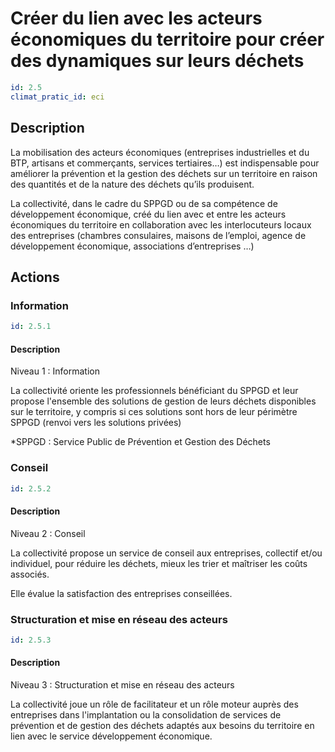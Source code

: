 # Créer du lien avec les acteurs économiques du territoire pour créer des dynamiques sur leurs déchets
```yaml
id: 2.5
climat_pratic_id: eci
```
## Description
La mobilisation des acteurs économiques (entreprises industrielles et du BTP, artisans et commerçants, services tertiaires…) est indispensable pour améliorer la prévention et la gestion des déchets sur un territoire en raison des quantités et de la nature des déchets qu’ils produisent.

La collectivité, dans le cadre du SPPGD ou de sa compétence de développement économique, créé du lien avec et entre les acteurs économiques du territoire en collaboration avec les interlocuteurs locaux des entreprises (chambres consulaires, maisons de l’emploi, agence de développement économique, associations d’entreprises …)


## Actions
### Information
```yaml
id: 2.5.1
```
#### Description
Niveau 1 :  Information

La collectivité oriente les professionnels bénéficiant du SPPGD et leur propose l'ensemble des solutions de gestion de leurs déchets disponibles sur le territoire, y compris si ces solutions sont hors de leur périmètre SPPGD (renvoi vers les solutions privées)

*SPPGD : Service Public de Prévention et Gestion des Déchets



### Conseil
```yaml
id: 2.5.2
```
#### Description
Niveau 2 : Conseil

La collectivité propose un service de conseil aux entreprises, collectif et/ou individuel, pour réduire les déchets, mieux les trier et maîtriser les coûts associés.

Elle évalue la satisfaction des entreprises conseillées.



### Structuration et mise en réseau des acteurs
```yaml
id: 2.5.3
```
#### Description
Niveau 3 : Structuration et mise en réseau des acteurs

La collectivité joue un rôle de facilitateur et un rôle moteur auprès des entreprises dans l'implantation ou la consolidation de services de prévention et de gestion des déchets adaptés aux besoins du territoire en lien avec le service développement économique.



